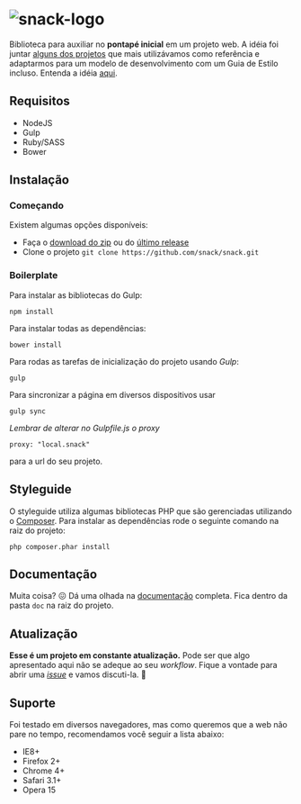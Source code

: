 # ![snack-logo](https://cloud.githubusercontent.com/assets/13695346/9314113/43eed556-44fd-11e5-844a-34f8e13b2863.png)

Biblioteca para auxiliar no **pontapé inicial** em um projeto web. A idéia foi juntar [alguns dos projetos](https://github.com/snack/snack/wiki/Refer%C3%AAncias) que mais utilizávamos como referência e adaptarmos para um modelo de desenvolvimento com um Guia de Estilo incluso. Entenda a idéia [aqui](https://github.com/snack/snack/wiki).

## Requisitos

* NodeJS
* Gulp
* Ruby/SASS
* Bower

## Instalação

### Começando

Existem algumas opções disponíveis:

* Faça o [download do zip](https://github.com/snack/Snack/archive/master.zip) ou do [último release](https://github.com/snack/Snack/releases)
* Clone o projeto `git clone https://github.com/snack/snack.git`

### Boilerplate

Para instalar as bibliotecas do Gulp:

`npm install`

Para instalar todas as dependências: 

`bower install`

Para rodas as tarefas de inicialização do projeto usando _Gulp_:

`gulp`

Para sincronizar a página em diversos dispositivos usar

`gulp sync`

*Lembrar de alterar no Gulpfile.js o proxy*

`proxy: "local.snack"`

para a url do seu projeto.

## Styleguide

O styleguide utiliza algumas bibliotecas PHP que são gerenciadas utilizando o [Composer](https://getcomposer.org/). Para instalar as dependências rode o seguinte comando na raiz do projeto:

`php composer.phar install`

## Documentação

Muita coisa? :confounded: Dá uma olhada na [documentação](doc/index.md) completa. Fica dentro da pasta `doc` na raiz do projeto.

## Atualização

**Esse é um projeto em constante atualização.** Pode ser que algo apresentado aqui não se adeque ao seu _workflow_. Fique a vontade para abrir uma [_issue_](https://github.com/snack/Snack/issues) e vamos discuti-la. :metal:

## Suporte

Foi testado em diversos navegadores, mas como queremos que a web não pare no tempo, recomendamos você seguir a lista abaixo:

- IE8+
- Firefox 2+
- Chrome 4+
- Safari 3.1+
- Opera 15
